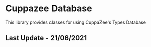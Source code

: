 # Cuppazee Database

This library provides classes for using CuppaZee's Types Database

## Last Update - 21/06/2021
